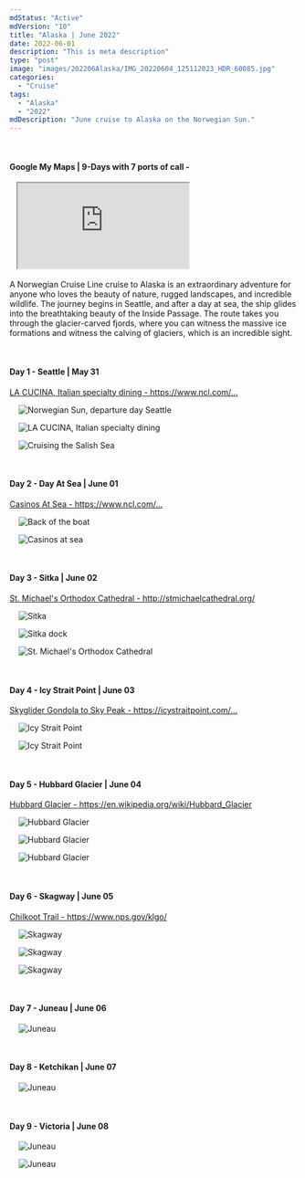 ```yaml
---
mdStatus: "Active"
mdVersion: "10"
title: "Alaska | June 2022"
date: 2022-06-01
description: "This is meta description"
type: "post"
image: "images/202206Alaska/IMG_20220604_125112023_HDR_60085.jpg"
categories: 
  - "Cruise"
tags:
  - "Alaska"
  - "2022"
mdDescription: "June cruise to Alaska on the Norwegian Sun."
---
```


<!-- Start ******************** MyMap01 ******************** Start -->	
<br>	
<h4>	
	Google My Maps | 9-Days with 7 ports of call - 
</h4>	
<div class="embed-responsive embed-responsive-1by1">	
   <iframe 	
        src=	"https://www.google.com/maps/d/embed?mid=1uCSl3Hf9lG9KhiA4f7pXLCNO6rGKmTY&ehbc=2E312F"
        title=	"Google My Maps"
        loading="lazy"
    > 	
    </iframe>	
</div>	
<p>
 A Norwegian Cruise Line cruise to Alaska is an extraordinary adventure for anyone who loves the beauty of nature, rugged landscapes, and incredible wildlife. The journey begins in Seattle, and after a day at sea, the ship glides into the breathtaking beauty of the Inside Passage. The route takes you through the glacier-carved fjords, where you can witness the massive ice formations and witness the calving of glaciers, which is an incredible sight.
</p>
<!-- End ******************** MyMap01 ******************** End -->
<!-- Start ******************** Item01 ******************** Start -->	
<br>	
<h4>	
	Day 1 - Seattle | May 31
</h4>	
<p>	
	<a 
		href=https://www.ncl.com/why-cruise-norwegian/cruise-dining/italian#la-cucina
		target="_blank">	
		LA CUCINA, Italian specialty dining - https://www.ncl.com/...
	</a>
</p>
<p>	
    <img 	
      src=	"/images/202206Alaska/IMG_20220531_134212537_HDR240085.jpg"
      alt=	"Norwegian Sun, departure day Seattle"
      loading= "lazy"
    >	
</p>
<p>	
    <img 	
      src=	"/images/202206Alaska/IMG_20220531_173736734_HDR240085.jpg"
      alt=	"LA CUCINA, Italian specialty dining"
      loading= "lazy"
    >	
</p>
<p>	
    <img 	
      src=	"/images/202206Alaska/IMG_20220531_203203672_HDR240085.jpg"
      alt=	"Cruising the Salish Sea"
      loading= "lazy"
    >	
</p>
<!-- End ******************** Item01 ******************** End -->		
<!-- Start ******************** Item02 ******************** Start -->	
<br>	
<h4>	
	Day 2 - Day At Sea | June 01
</h4>	
<p>	
	<a 
		href=https://www.ncl.com/why-cruise-norwegian/casino-cruise
		target="_blank">	
		Casinos At Sea - https://www.ncl.com/...
	</a>
</p>
<p>	
    <img 	
      src=	"/images/202206Alaska/IMG_20220601_074053397_HDR135085.jpg"
      alt=	"Back of the boat"
      loading= "lazy"
    >	
</p>
<p>	
    <img 	
      src=	"/images/202206Alaska/IMG_20220604_141126520_240085.jpg"
      alt=	"Casinos at sea"
      loading= "lazy"
    >	
</p>
<!-- End ******************** Item02 ******************** End -->	
<!-- Start ******************** Item03 ******************** Start -->	
<br>	
<h4>	
	Day 3 - Sitka | June 02
</h4>
<p>	
	<a 
		href=http://stmichaelcathedral.org/
		target="_blank">	
		St. Michael's Orthodox Cathedral - http://stmichaelcathedral.org/
	</a>
</p>	
<p>	
    <img 	
      src=	"/images/202206Alaska/IMG_20220602_105635680_HDR_192075.jpg"
      alt=	"Sitka"
      loading= "lazy"
    >	
</p>
<p>	
    <img 	
      src=	"/images/202206Alaska/IMG_20220602_125842380_HDR240085.jpg"
      alt=	"Sitka dock"
      loading= "lazy"
    >	
</p>
<p>	
    <img 	
      src=	"/images/202206Alaska/IMG_20220602_134635334_192075.jpg"
      alt=	"St. Michael's Orthodox Cathedral"
      loading= "lazy"
    >	
</p>
<!-- End ******************** Item03 ******************** End -->
<!-- Start ******************** Item04 ******************** Start -->	
<br>	
<h4>	
	Day 4 - Icy Strait Point | June 03
</h4>	
<p>	
	<a 
		href=https://icystraitpoint.com/tour/worlds-largest-ziprider-and-scenic-mountain-ascent/
		target="_blank">	
		Skyglider Gondola to Sky Peak - https://icystraitpoint.com/...
	</a>
</p>
<p>	
    <img 	
      src=	"/images/202206Alaska/IMG_20220603_134217309_HDR240085.jpg"
      alt=	"Icy Strait Point"
      loading= "lazy"
    >	
</p>
<p>	
    <img 	
      src=	"/images/202206Alaska/IMG_20220612_073144.jpg"
      alt=	"Icy Strait Point"
      loading= "lazy"
    >	
</p>
<!-- End ******************** Item04 ******************** End -->
<!-- Start ******************** Item05 ******************** Start -->	
<br>	
<h4>	
	Day 5 - Hubbard Glacier | June 04
</h4>
<p>	
	<a 
		href=https://en.wikipedia.org/wiki/Hubbard_Glacier
		target="_blank">	
		Hubbard Glacier - https://en.wikipedia.org/wiki/Hubbard_Glacier
	</a>
</p>	
<p>	
    <img 	
      src=	"/images/202206Alaska/IMG_20220604_125116736_HDR240085.jpg"
      alt=	"Hubbard Glacier"
      loading= "lazy"
    >	
</p>
<p>	
    <img 	
      src=	"/images/202206Alaska/IMG_20220604_131109584_HDR240085.jpg"
      alt=	"Hubbard Glacier"
      loading= "lazy"
    >	
</p>
<p>	
    <img 	
      src=	"/images/202206Alaska/IMG_20220612_073139.jpg"
      alt=	"Hubbard Glacier"
      loading= "lazy"
    >	
</p>
<!-- End ******************** Item05 ******************** End -->
<!-- Start ******************** Item06 ******************** Start -->	
<br>	
<h4>	
	Day 6 - Skagway | June 05
</h4>
<p>	
	<a 
		href=https://www.nps.gov/klgo/
		target="_blank">	
		Chilkoot Trail - https://www.nps.gov/klgo/
	</a>
</p>	
<p>	
    <img 	
      src=	"/images/202206Alaska/IMG_20220605_100030947_192075.jpg"
      alt=	"Skagway"
      loading= "lazy"
    >	
</p>
<p>	
    <img 	
      src=	"/images/202206Alaska/IMG_20220605_113012271_HDR_192075.jpg"
      alt=	"Skagway"
      loading= "lazy"
    >	
</p>
<p>	
    <img 	
      src=	"/images/202206Alaska/IMG_20220605_122633595_192075.jpg"
      alt=	"Skagway"
      loading= "lazy"
    >	
</p>
<!-- End ******************** Item06 ******************** End -->
<!-- Start ******************** Item07 ******************** Start -->	
<br>	
<h4>	
	Day 7 - Juneau | June 06
</h4>
<p>	
    <img 	
      src=	"/images/202206Alaska/IMG_20220606_115015029_HDR_192075.jpg"
      alt=	"Juneau"
      loading= "lazy"
    >	
</p>
<!-- End ******************** Item07 ******************** End -->
<!-- Start ******************** Item08 ******************** Start -->	
<br>	
<h4>	
	Day 8 - Ketchikan | June 07
</h4>
<p>	
    <img 	
      src=	"/images/202206Alaska/IMG_20220607_122942376_HDR_192075.jpg"
      alt=	"Juneau"
      loading= "lazy"
    >	
</p>
<!-- End ******************** Item08 ******************** End -->
<!-- Start ******************** Item09 ******************** Start -->	
<br>	
<h4>	
	Day 9 - Victoria | June 08
</h4>
<p>	
    <img 	
      src=	"/images/202206Alaska/IMG_20220608_203011724_192075.jpg"
      alt=	"Juneau"
      loading= "lazy"
    >	
</p>
<p>	
    <img 	
      src=	"/images/202206Alaska/IMG_20220608_102511783_192075.jpg"
      alt=	"Juneau"
      loading= "lazy"
    >	
</p>
<!-- End ******************** Item09 ******************** End -->